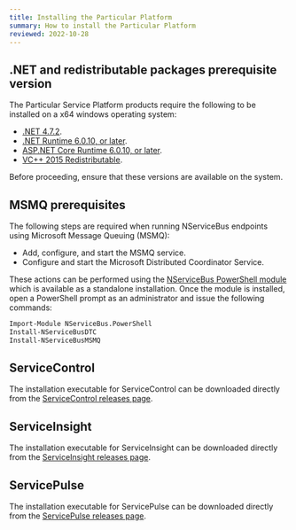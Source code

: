 ```yaml
---
title: Installing the Particular Platform
summary: How to install the Particular Platform
reviewed: 2022-10-28
---
```


## .NET and redistributable packages prerequisite version

The Particular Service Platform products require the following to be installed on a x64 windows operating system:

- [.NET 4.7.2](https://dotnet.microsoft.com/download/dotnet-framework/thank-you/net472-offline-installer).
- [.NET Runtime 6.0.10, or later](https://dotnet.microsoft.com/en-us/download/dotnet/6.0).
- [ASP.NET Core Runtime 6.0.10, or later](https://dotnet.microsoft.com/en-us/download/dotnet/6.0).
- [VC++ 2015 Redistributable](https://www.microsoft.com/en-us/download/details.aspx?id=53840).

Before proceeding, ensure that these versions are available on the system.

## MSMQ prerequisites

The following steps are required when running NServiceBus endpoints using Microsoft Message Queuing (MSMQ):

* Add, configure, and start the MSMQ service.
* Configure and start the Microsoft Distributed Coordinator Service.

These actions can be performed using the [NServiceBus PowerShell module](https://github.com/Particular/NServiceBus.PowerShell/releases/latest) which is available as a standalone installation. Once the module is installed, open a PowerShell prompt as an administrator and issue the following commands:

```ps
Import-Module NServiceBus.PowerShell
Install-NServiceBusDTC
Install-NServiceBusMSMQ
```

## ServiceControl

The installation executable for ServiceControl can be downloaded directly from the [ServiceControl releases page](https://github.com/Particular/ServiceControl/releases/latest).

## ServiceInsight

The installation executable for ServiceInsight can be downloaded directly from the [ServiceInsight releases page](https://github.com/Particular/ServiceInsight/releases/latest).

## ServicePulse

The installation executable for ServicePulse can be downloaded directly from the [ServicePulse releases page](https://github.com/Particular/ServicePulse/releases/latest).
